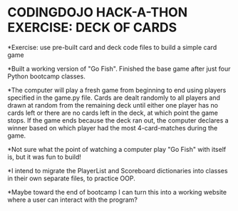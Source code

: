 # CODINGDOJO HACK-A-THON EXERCISE: DECK OF CARDS

*Exercise: use pre-built card and deck code files to build a simple card game

*Built a working version of "Go Fish". Finished the base game after just four Python bootcamp classes.

*The computer will play a fresh game from beginning to end using players specified in the game.py file. Cards are dealt randomly to all players and drawn at random from the remaining deck until either one player has no cards left or there are no cards left in the deck, at which point the game stops. If the game ends because the deck ran out, the computer declares a winner based on which player had the most 4-card-matches during the game.

*Not sure what the point of watching a computer play "Go Fish" with itself is, but it was fun to build!

*I intend to migrate the PlayerList and Scoreboard dictionaries into classes in their own separate files, to practice OOP.

*Maybe toward the end of bootcamp I can turn this into a working website where a user can interact with the program?

